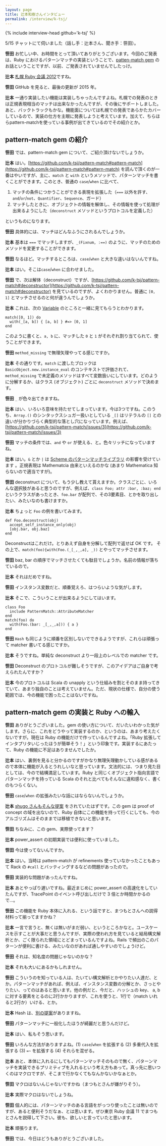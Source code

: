 ```yaml
---
layout: page
title: 辻本和樹さんインタビュー
permalink: /interview/k-tsj/
---
```


{% include interview-head github='k-tsj' %}

5/15 チャットにて伺いました（話し手：辻本さん、聞き手：笹田）。

__笹田__ お忙しい中、お時間をとって頂いてありがとうございます。今回のご発表は、Ruby におけるパターンマッチの実装ということで、[patten-match gem](https://github.com/k-tsj/pattern-match) のお話ということですが、以前、ご発表されていませんでしたっけ。

__辻本__ [札幌 Ruby 会議 2012](http://sapporo.rubykaigi.org/2012/ja/schedule/details/11.html)ですね。

__笹田__ GitHub を見ると、最後の更新が 2015 年。

__辻本__ 一通り実装したい機能は実装しちゃったんですよね。札幌での発表のときは正規表現相当のマッチは出来なかったんですが、その後にサポートしました。あと、バックトラックもかな。機能面については札幌での発表であらかたカバーしているので、実装の仕方を主眼に発表しようと考えています。加えて、ちらほらpattern-matchを使っている事例が出てきているのでその紹介とか。

## pattern-match gem の紹介

__笹田__ では、pattern-match gem について、ご紹介頂けないでしょうか。

__辻本__ はい。[https://github.com/k-tsj/pattern-match#pattern-match](https://github.com/k-tsj/pattern-match#pattern-match) を読んで頂くのが一番はやいですが、主に、`match` と `with` というメソッドで、パターンマッチを書くことができます。このとき、普通の `case`/`when` に比べて、

1. マッチの条件につかうことができる表現を拡張した（`===` 以外を許す、`and`/`or`/`not`、`Quantifier`、`Sequence`、ガード）
2. マッチしたときに、オブジェクトの情報を解体し、その情報を使って処理が出来るようにした（`deconstruct` メソッドというプロトコルを定義した）

というものになります。

__笹田__ 具体的には、マッチはどんなふうにされるんでしょうか。

__辻本__ 基本は `===` でマッチしますが、`_(Fixnum, :==)` のように、マッチのためのメソッドを変更することができます。

__笹田__ なるほど。マッチするところは、`case`/`when` と大きな違いはないんですね。

__辻本__ はい。そこは`case`/`when` に合わせました。

__笹田__ で、次は解体（deconstruct）ですが、[https://github.com/k-tsj/pattern-match#deconstructor](https://github.com/k-tsj/pattern-match#deconstructor) を見ているのですが、よくわかりません。普通に `[0, 1]` とマッチさせるのと何が違うんでしょうか。

__辻本__ これは、次の [Variable](https://github.com/k-tsj/pattern-match#variable) のところと一緒に見てもらうとわかります。

```
match([0, 1]) do
  with(_[a, b]) { [a, b] } #=> [0, 1]
end
```

このように書くと、`a, b` に、マッチした `0` と `1` がそれぞれ割り当てられて、使うことができます。

__笹田__ `method_missing` で無理矢理やってる感じですか。

__辻本__ その通りです。`match` に渡したブロックは `BasicObject.new.instance_eval` のコンテキストで評価されて、`method_missing` で未定義のメソッドはすべて変数扱いにしています。どのように分解するか、はクラス (オブジェクト) ごとに `deconstruct` メソッドで決めます。

__笹田__ `_` が色々出てきますね。

__辻本__ はい、いろいろ意味を持たせてしまっています。今は3つですね。このうち、`Array.()` のシンタックスシュガー扱いとしている `_[]` はリテラルの `[]` との違いが分かりづらく典型的な落とし穴になっています。例えば、[https://github.com/k-tsj/pattern-match/issues/3](https://github.com/k-tsj/pattern-match/issues/3)

__笹田__ マッチの条件では、`and` や `or` が使える、と。色々リッチになっていますね。

__辻本__ はい。`&` とか `|` は [Scheme のパターンマッチライブラリ](http://practical-scheme.net/gauche/man/gauche-refj_203.html) の影響を受けています 。正規表現は Mathematcia 由来といえるのかな (あまり Mathematica 知らないので適当ですが)。

__笹田__ deconstruct について、もう少し教えて貰えますか。クラスごとに、いろんな選択肢があると思うのですが、例えば、`class Foo; attr :bar, :baz; end` というクラスがあったとき、`foo.bar` が配列で、その3要素目、とかを取り出したい、みたいなのも書けますか。

__辻本__ ちょっと `Foo` の例を書いてみます。

```
def Foo.deconstruct(obj)
  accept_self_instance_only(obj)
  [obj.bar, obj.baz]
end
```

Deconstructはこれだけ。とりあえず自身を分解して配列で返せば OK です。
その上で、`match(foo){with(Foo.(_[_,_,a], _))` とやってマッチさせます。

__笹田__ baz, bar の順序でマッチさせたくても駄目でしょうか。名前の情報が落ちているので。

__辻本__ それはだめですね。

__笹田__ インスタンス変数だと、順番覚えろ、はつらいような気がします。

__辻本__ そこで、こういうことが出来るようにしてはいます。

```
class Foo
  include PatternMatch::AttributeMatcher
end
match(foo) do
  with(Foo.(bar: _[_,_,a])) { a }
end
```

__笹田__ `Hash` も同じように順番を区別しないでできるようですが、これらは頑張って matcher 書いてる感じですか。

__辻本__ そうですね。単純な deconstruct より一段上のレベルでの matcher です。

__笹田__ Deconstruct のプロトコルが難しそうですが、このアイデアはご自身で考えられたんですか？

__辻本__ 今のプロトコルは Scala の unapply という仕組みを割とそのまま持ってきていて、あまり独自のことは考えていません。ただ、現状の仕様で、自分の使う範囲では、今の機能で困ったことはないですね。

## pattern-match gem の実装と Ruby への輸入

__笹田__ ありがとうございました。gem の使い方について、だいたいわかった気がします。さらに、これをどうやって実装するのか、というのは、あまり考えたくないですが。現在は Ruby の機能だけで作っているんですよね。「Ruby 拡張してインタプリタいじったほうが簡単そう！」という印象です。実装するにあたって、Ruby の機能に不足はありませんでしたか。

__辻本__ はい、裏側を見ると分かるのですがかなり無理矢理動かしている感があるので本体に機能が入るとうれしいなと思っています。文法的には、つまり見た目としては、今ので結構満足しています。Ruby と同じくオブジェクト指向言語でパターンマッチを持っている Scala のそれと比べてもそんなに違和感なく、書くのもつらくない。

__笹田__ `case`/`when` の拡張みたいな話にはならないんでしょうか。

__辻本__ [shugo さんもそんな提案](https://shugo.net/jit/20120309.html) をされていたはずです。この gem は proof of concept の域を出ないので、Ruby 自体にこの機能を持って行くにしても、今のアルゴリズムはそのままでは移植できないと思います。

__笹田__ ちなみに、この gem、実際使ってます？

__辻本__ power_assert の初期実装では便利に使っていました。

__笹田__ 今は使ってないんですか。

__辻本__ はい。当時は pattern-match が refinements 使っていなかったこともあって Rack の `#call` とバッティングするなどの問題があったので。

__笹田__ 実装的な問題があったんですね。

__辻本__ あとやっぱり遅いですね。最近まじめに power_assert の高速化をしていたんですが、TracePoint のイベント呼び出しだけで 3 倍とか時間かかるので…。

__笹田__ この機能を Ruby 本体に入れる、という話ですと、まつもとさんへの説得材料って揃ってますかね？

__辻本__ 一言で言うと、無くは無いがまだ弱い、というところかなと。ユースケースを示すことが大事だと思うんですが、実際の使われ方を見ていると結局構文解析とか、ごく限られた領域にとどまっているんですよね。Rails で頻出のこのパターンが便利に書ける、みたいなのがあれば通しやすいのでしょうけど。

__笹田__ それは、知名度の問題じゃないのかな？

__辻本__ それも大いにあるかもしれません。

__笹田__ こういうのを知っている人は、たいてい構文解析とかやりたい人達だ、とか。パターンマッチがあれば、例えば、インスタンス変数の分解とか、さっとやりたい、ってのはあると思います。他の例だと、今だと、ハッシュの key、 a, b に対する要素をとるのに2行かかりますが、これを使うと、1行で（match いれると2行か）いける、とか。

__辻本__ Hash は、[別の提案](https://bugs.ruby-lang.org/issues/6414)がありますね。 

__笹田__ パターンマッチに一般化したほうが綺麗だと思うんだけど。

__辻本__ はい、私もそう思います。

__笹田__ いろんな方法がありますよね。(1) `case`/`when` を拡張する (2) 多重代入を拡張する (3) `=~` を拡張する (4) それらを混ぜる。

__辻本__ あと、本体に入れるにしてもパターンマッチそのもので無く、パターンマッチを実装できるプリミティブを入れるという考え方もあって。真っ先に思いつくのはマクロですが、そこまで行かなくてもなんかないかなぁとか。

__笹田__ マクロはないんじゃないですかね（まつもとさんが嫌がりそう）。

__辻本__ 実際マクロはないでしょうね。

__笹田__ 個人的には、パターンマッチのある言語をがっつり使ったことは無いのですが、あると便利そうだなぁ、とは思います。ぜひ東京 Ruby 会議 11 でまつもとさんを説得して下さい。彼も、欲しいと言っていたと思います。

__辻本__ 頑張ります。

__笹田__ では、今日はどうもありがとうございました。
